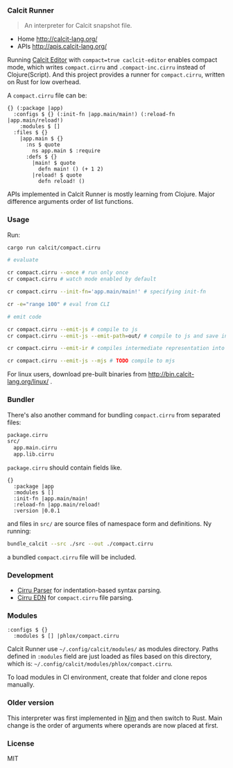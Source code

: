 ### Calcit Runner

> An interpreter for Calcit snapshot file.

- Home http://calcit-lang.org/
- APIs http://apis.calcit-lang.org/

Running [Calcit Editor](https://github.com/Cirru/calcit-editor#compact-output) with `compact=true caclcit-editor` enables compact mode,
which writes `compact.cirru` and `.compact-inc.cirru` instead of Clojure(Script).
And this project provides a runner for `compact.cirru`, written on Rust for low overhead.

A `compact.cirru` file can be:

```cirru
{} (:package |app)
  :configs $ {} (:init-fn |app.main/main!) (:reload-fn |app.main/reload!)
    :modules $ []
  :files $ {}
    |app.main $ {}
      :ns $ quote
        ns app.main $ :require
      :defs $ {}
        |main! $ quote
          defn main! () (+ 1 2)
        |reload! $ quote
          defn reload! ()
```

APIs implemented in Calcit Runner is mostly learning from Clojure. Major difference arguments order of list functions.

### Usage

Run:

```bash
cargo run calcit/compact.cirru

# evaluate

cr compact.cirru --once # run only once
cr compact.cirru # watch mode enabled by default

cr compact.cirru --init-fn='app.main/main!' # specifying init-fn

cr -e="range 100" # eval from CLI

# emit code

cr compact.cirru --emit-js # compile to js
cr compact.cirru --emit-js --emit-path=out/ # compile to js and save in `out/`

cr compact.cirru --emit-ir # compiles intermediate representation into program-ir.json

cr compact.cirru --emit-js --mjs # TODO compile to mjs
```

For linux users, download pre-built binaries from http://bin.calcit-lang.org/linux/ .

### Bundler

There's also another command for bundling `compact.cirru` from separated files:

```bash
package.cirru
src/
  app.main.cirru
  app.lib.cirru
```

`package.cirru` should contain fields like.

```cirru
{}
  :package |app
  :modules $ []
  :init-fn |app.main/main!
  :reload-fn |app.main/reload!
  :version |0.0.1
```

and files in `src/` are source files of namespace form and definitions. Ny running:

```bash
bundle_calcit --src ./src --out ./compact.cirru
```

a bundled `compact.cirru` file will be included.

### Development

- [Cirru Parser](https://github.com/Cirru/parser.rs) for indentation-based syntax parsing.
- [Cirru EDN](https://github.com/Cirru/cirru-edn.rs) for `compact.cirru` file parsing.

### Modules

```cirru
:configs $ {}
  :modules $ [] |phlox/compact.cirru
```

Calcit Runner use `~/.config/calcit/modules/` as modules directory.
Paths defined in `:modules` field are just loaded as files based on this directory,
which is: `~/.config/calcit/modules/phlox/compact.cirru`.

To load modules in CI environment, create that folder and clone repos manually.

### Older version

This interpreter was first implemented in [Nim](https://github.com/calcit-lang/calcit-runner) and then switch to Rust. Main change is the order of arguments where operands are now placed at first.

### License

MIT
